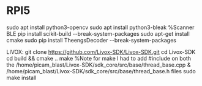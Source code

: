 # RPI5

sudo apt install python3-opencv
sudo apt install python3-bleak %Scanner BLE
pip install scikit-build --break-system-packages
sudo apt-get install cmake
sudo pip install TheengsDecoder --break-system-packages


LIVOX:
git clone https://github.com/Livox-SDK/Livox-SDK.git
cd Livox-SDK
cd build && cmake ..
make
%Note for make I had to add #include <memory> on both the /home/picam_blast/Livox-SDK/sdk_core/src/base/thread_base.cpp & /home/picam_blast/Livox-SDK/sdk_core/src/base/thread_base.h files
sudo make install
